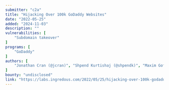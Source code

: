 ```yaml
---
submitter: "c2a"
title: "Hijacking Over 100k GoDaddy Websites"
date: "2022-05-25"
added: "2024-11-03"
description: ""
vulnerabilities: [
    "Subdomain takeover"
]
programs: [
    "GoDaddy"
]
authors: [
    "Jonathan Cran (@jcran)", "Shpend Kurtishaj (@shpendk)", "Maxim Gofnung"
]
bounty: "undisclosed"
link: "https://labs.ingredous.com/2022/05/25/hijacking-over-100k-godaddy-websites/"
---
```




